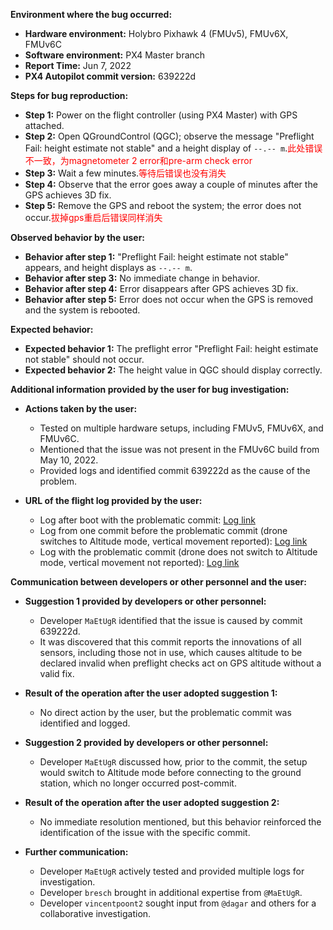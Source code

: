 **Environment where the bug occurred:**

- **Hardware environment:** Holybro Pixhawk 4 (FMUv5), FMUv6X, FMUv6C
- **Software environment:** PX4 Master branch
- **Report Time:** Jun 7, 2022
- **PX4 Autopilot commit version:** 639222d

**Steps for bug reproduction:**

- **Step 1:** Power on the flight controller (using PX4 Master) with GPS attached.
- **Step 2:** Open QGroundControl (QGC); observe the message "Preflight Fail: height estimate not stable" and a height display of `--.-- m`.<font color='red'>此处错误不一致，为magnetometer 2 error和pre-arm check error</font>
- **Step 3:** Wait a few minutes.<font color='red'>等待后错误也没有消失</font>
- **Step 4:** Observe that the error goes away a couple of minutes after the GPS achieves 3D fix.
- **Step 5:** Remove the GPS and reboot the system; the error does not occur.<font color='red'>拔掉gps重启后错误同样消失</font>

**Observed behavior by the user:**

- **Behavior after step 1:** "Preflight Fail: height estimate not stable" appears, and height displays as `--.-- m`.
- **Behavior after step 3:** No immediate change in behavior.
- **Behavior after step 4:** Error disappears after GPS achieves 3D fix.
- **Behavior after step 5:** Error does not occur when the GPS is removed and the system is rebooted.

**Expected behavior:**

- **Expected behavior 1:** The preflight error "Preflight Fail: height estimate not stable" should not occur.
- **Expected behavior 2:** The height value in QGC should display correctly.

**Additional information provided by the user for bug investigation:**

- **Actions taken by the user:**
  - Tested on multiple hardware setups, including FMUv5, FMUv6X, and FMUv6C.
  - Mentioned that the issue was not present in the FMUv6C build from May 10, 2022.
  - Provided logs and identified commit 639222d as the cause of the problem.

- **URL of the flight log provided by the user:**
  - Log after boot with the problematic commit: [Log link](https://logs.px4.io/plot_app?log=006f8348-9c12-4285-a0a3-50c93d04c17b)
  - Log from one commit before the problematic commit (drone switches to Altitude mode, vertical movement reported): [Log link](https://logs.px4.io/plot_app?log=585a7fda-a70c-4391-a8c5-66fdad38681e)
  - Log with the problematic commit (drone does not switch to Altitude mode, vertical movement not reported): [Log link](https://logs.px4.io/plot_app?log=ffd970f3-74b0-414c-b751-3aa6753a7dec)

**Communication between developers or other personnel and the user:**

- **Suggestion 1 provided by developers or other personnel:**
  - Developer `MaEtUgR` identified that the issue is caused by commit 639222d.
  - It was discovered that this commit reports the innovations of all sensors, including those not in use, which causes altitude to be declared invalid when preflight checks act on GPS altitude without a valid fix.

- **Result of the operation after the user adopted suggestion 1:**
  - No direct action by the user, but the problematic commit was identified and logged.

- **Suggestion 2 provided by developers or other personnel:**
  - Developer `MaEtUgR` discussed how, prior to the commit, the setup would switch to Altitude mode before connecting to the ground station, which no longer occurred post-commit.

- **Result of the operation after the user adopted suggestion 2:**
  - No immediate resolution mentioned, but this behavior reinforced the identification of the issue with the specific commit.

- **Further communication:**
  - Developer `MaEtUgR` actively tested and provided multiple logs for investigation.
  - Developer `bresch` brought in additional expertise from `@MaEtUgR`.
  - Developer `vincentpoont2` sought input from `@dagar` and others for a collaborative investigation.
